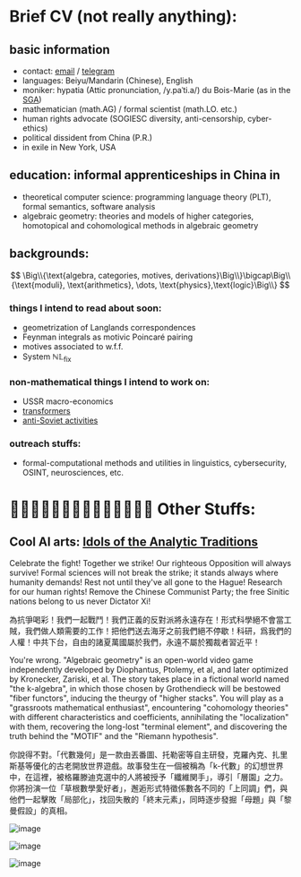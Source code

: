 # Brief CV (not really anything):

## basic information
- contact: [email](mailto:knight.of.lambda.calculus@gmail.com) / [telegram](https://t.me/sayako_8964)
- languages: Beiyu/Mandarin (Chinese), English
- moniker: hypatia (Attic pronunciation, /y.paˈti.a/) du Bois-Marie (as in the [SGA](https://en.wikipedia.org/wiki/S%C3%A9minaire_de_G%C3%A9om%C3%A9trie_Alg%C3%A9brique_du_Bois_Marie))
- mathematician (math.AG) / formal scientist (math.LO. etc.)
- human rights advocate (SOGIESC diversity, anti-censorship, cyber-ethics)
- political dissident from China (P.R.)
- in exile in New York, USA

## education: informal apprenticeships in China in
- theoretical computer science: programming language theory (PLT), formal semantics, software analysis
- algebraic geometry: theories and models of higher categories, homotopical and cohomological methods in algebraic geometry

## backgrounds:
$$
\Big\\{\text{algebra, categories, motives, derivations}\Big\\}\bigcap\Big\\{\text{moduli}, \text{arithmetics}, \dots, \text{physics},\text{logic}\Big\\}
$$

### things I intend to read about soon:
- geometrization of Langlands correspondences
- Feynman integrals as motivic Poincaré pairing
- motives associated to w.f.f.
- System $\mathbb{NL}_{\mathrm{fix}}$

### non-mathematical things I intend to work on:
- USSR macro-economics
- [transformers](https://github.com/neelnanda-io/TransformerLens)
- [anti-Soviet activities](https://www.microsoft.com/en-us/research/wp-content/uploads/2016/07/supercomp-by-eval.pdf)

### outreach stuffs:
- formal-computational methods and utilities in linguistics, cybersecurity, OSINT, neurosciences, etc.

# 🛜🔑🏴🇹🇼🇺🇦🏳️‍🌈🏳️‍⚧️🤝✊🎆 Other Stuffs:

## Cool AI arts: [Idols of the Analytic Traditions](https://analytic-bias.github.io/idols/)

Celebrate the fight! Together we strike! Our righteous Opposition will always survive! Formal sciences will not break the strike; it stands always where humanity demands! Rest not until they've all gone to the Hague! Research for our human rights! Remove the Chinese Communist Party; the free Sinitic nations belong to us never Dictator Xi! 

為抗爭喝彩！我們一起戰鬥！我們正義的反對派將永遠存在！形式科學絕不會當工賊，我們做人類需要的工作！把他們送去海牙之前我們絕不停歇！科研，爲我們的人權！中共下台，自由的諸夏萬國屬於我們，永遠不屬於獨裁者習近平！

You're wrong. "Algebraic geometry" is an open-world video game independently developed by Diophantus, Ptolemy, et al, and later optimized by Kronecker, Zariski, et al. The story takes place in a fictional world named "the k-algebra", in which those chosen by Grothendieck will be bestowed "fiber functors", inducing the theurgy of "higher stacks". You will play as a "grassroots mathematical enthusiast", encountering "cohomology theories" with different characteristics and coefficients, annihilating the "localization" with them, recovering the long-lost "terminal element", and discovering the truth behind the "MOTIF" and the "Riemann hypothesis".

你說得不對。「代數幾何」是一款由丟番圖、托勒密等自主研發，克羅內克、扎里斯基等優化的古老開放世界遊戲。故事發生在一個被稱為「k-代數」的幻想世界中，在這裡，被格羅滕迪克選中的人將被授予「纖維関手」，導引「層園」之力。你將扮演一位「草根數學愛好者」，邂逅形式特徵係數各不同的「上同調」們，與他們一起擊敗「局部化」，找回失散的「終末元素」，同時逐步發掘「母題」與「黎曼假設」的真相。

![image](https://upload.wikimedia.org/wikipedia/commons/3/3f/Beijing_Haskell_Compiler_Error_Code_451_Political_Non-Compliance.png)

![image](https://github.com/analytic-bias/analytic-bias/assets/6694864/f8c7d8a1-8aa7-4555-921a-bdf95dfe0252)

![image](https://github.com/analytic-bias/analytic-bias/assets/6694864/3f61ec3f-0211-4c26-9e7d-42d0675ada25)
